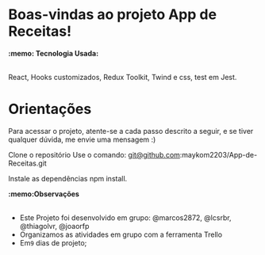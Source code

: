 # Boas-vindas ao projeto App de Receitas!


  <summary><strong>:memo: Tecnologia Usada: </strong></summary><br />
  
  React,
  Hooks customizados,
  Redux Toolkit,
  Twind e css,
  test em Jest.


# Orientações

Para acessar o projeto, atente-se a cada passo descrito a seguir, e se tiver qualquer dúvida, me envie uma mensagem :)

Clone o repositório
Use o comando: git@github.com:maykom2203/App-de-Receitas.git

Instale as dependências
npm install.


 <summary><strong>:memo:Observações </strong></summary><br />

  * Este Projeto foi desenvolvido em grupo: @marcos2872, @lcsrbr, @thiagolvr, @joaorfp
  * Organizamos as atividades em grupo com a ferramenta Trello
  * Em`9` dias de projeto;


